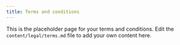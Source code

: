 ```yaml
---
title: Terms and conditions
---
```


This is the placeholder page for your terms and conditions. Edit the `content/legal/terms.md` file to add your own content here.
